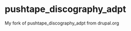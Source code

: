 pushtape_discography_adpt
=========================

My fork of pushtape_discography_adpt from drupal.org
